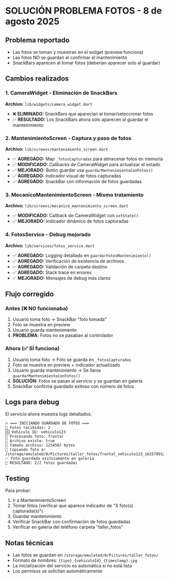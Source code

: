 # SOLUCIÓN PROBLEMA FOTOS - 8 de agosto 2025

## Problema reportado
- Las fotos se toman y muestran en el widget (preview funciona)
- Las fotos NO se guardan al confirmar el mantenimiento
- SnackBars aparecen al tomar fotos (deberían aparecer solo al guardar)

## Cambios realizados

### 1. CameraWidget - Eliminación de SnackBars
**Archivo:** `lib/widgets/camera_widget.dart`

- ❌ **ELIMINADO:** SnackBars que aparecían al tomar/seleccionar fotos
- ✅ **RESULTADO:** Los SnackBars ahora solo aparecen al guardar el mantenimiento

### 2. MantenimientoScreen - Captura y paso de fotos
**Archivo:** `lib/screens/mantenimiento_screen.dart`

- ✅ **AGREGADO:** Map `_fotosCapturadas` para almacenar fotos en memoria
- ✅ **MODIFICADO:** Callbacks de CameraWidget para actualizar el estado
- ✅ **MEJORADO:** Botón guardar usa `guardarMantenimientoConFotos()`
- ✅ **AGREGADO:** Indicador visual de fotos capturadas
- ✅ **AGREGADO:** SnackBar con información de fotos guardadas

### 3. MecanicoMantenimientoScreen - Mismo tratamiento
**Archivo:** `lib/screens/mecanico_mantenimiento_screen.dart`

- ✅ **MODIFICADO:** Callback de CameraWidget con `setState()`
- ✅ **MEJORADO:** Indicador dinámico de fotos capturadas

### 4. FotosService - Debug mejorado
**Archivo:** `lib/services/fotos_service.dart`

- ✅ **AGREGADO:** Logging detallado en `guardarFotosMantenimiento()`
- ✅ **AGREGADO:** Verificación de existencia de archivos
- ✅ **AGREGADO:** Validación de carpeta destino
- ✅ **AGREGADO:** Stack trace en errores
- ✅ **MEJORADO:** Mensajes de debug más claros

## Flujo corregido

### Antes (❌ NO funcionaba)
1. Usuario toma foto → SnackBar "foto tomada"
2. Foto se muestra en preview
3. Usuario guarda mantenimiento
4. **PROBLEMA:** Fotos no se pasaban al controlador

### Ahora (✅ SÍ funciona)
1. Usuario toma foto → Foto se guarda en `_fotosCapturadas`
2. Foto se muestra en preview + indicador actualizado
3. Usuario guarda mantenimiento → Se llama `guardarMantenimientoConFotos()`
4. **SOLUCIÓN:** Fotos se pasan al servicio y se guardan en galería
5. SnackBar confirma guardado exitoso con número de fotos

## Logs para debug

El servicio ahora muestra logs detallados:
```
🔥 === INICIANDO GUARDADO DE FOTOS ===
📱 Fotos recibidas: 2
🆔 Vehículo ID: vehiculo123
📸 Procesando foto: frontal
📍 Archivo existe: true
📏 Tamaño archivo: 1234567 bytes
💾 Copiando foto a: /storage/emulated/0/Pictures/taller_fotos/frontal_vehiculo123_1625789123456.jpg
✅ Foto guardada exitosamente en galería
🎉 RESULTADO: 2/2 fotos guardadas
```

## Testing

Para probar:
1. Ir a MantenimientoScreen
2. Tomar fotos (verificar que aparece indicador de "X foto(s) capturada(s)")
3. Guardar mantenimiento
4. Verificar SnackBar con confirmación de fotos guardadas
5. Verificar en galería del teléfono carpeta "taller_fotos"

## Notas técnicas

- Las fotos se guardan en `/storage/emulated/0/Pictures/taller_fotos/`
- Formato de nombres: `{tipo}_{vehiculoId}_{timestamp}.jpg`
- La inicialización del servicio es automática si no está lista
- Los permisos se solicitan automáticamente
